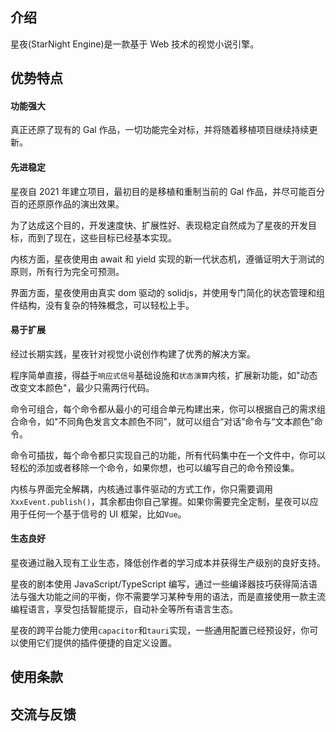 ## 介绍

星夜(StarNight Engine)是一款基于 Web 技术的视觉小说引擎。

## 优势特点

#### 功能强大

真正还原了现有的 Gal 作品，一切功能完全对标，并将随着移植项目继续持续更新。

#### 先进稳定

星夜自 2021 年建立项目，最初目的是移植和重制当前的 Gal 作品，并尽可能百分百的还原原作品的演出效果。

为了达成这个目的，开发速度快、扩展性好、表现稳定自然成为了星夜的开发目标，而到了现在，这些目标已经基本实现。

内核方面，星夜使用由 await 和 yield 实现的新一代状态机，遵循证明大于测试的原则，所有行为完全可预测。

界面方面，星夜使用由真实 dom 驱动的 solidjs，并使用专门简化的状态管理和组件结构，没有复杂的特殊概念，可以轻松上手。

#### 易于扩展

经过长期实践，星夜针对视觉小说创作构建了优秀的解决方案。

程序简单直接，得益于`响应式信号`基础设施和`状态演算`内核，扩展新功能，如"动态改变文本颜色"，最少只需两行代码。

命令可组合，每个命令都从最小的可组合单元构建出来，你可以根据自己的需求组合命令，如"不同角色发言文本颜色不同"，就可以组合“对话”命令与“文本颜色”命令。

命令可插拔，每个命令都只实现自己的功能，所有代码集中在一个文件中，你可以轻松的添加或者移除一个命令，如果你想，也可以编写自己的命令预设集。

内核与界面完全解耦，内核通过事件驱动的方式工作，你只需要调用`XxxEvent.publish()`，其余都由你自己掌握。如果你需要完全定制，星夜可以应用于任何一个基于信号的 UI 框架，比如`Vue`。

#### 生态良好

星夜通过融入现有工业生态，降低创作者的学习成本并获得生产级别的良好支持。

星夜的剧本使用 JavaScript/TypeScript 编写，通过一些编译器技巧获得简洁语法与强大功能之间的平衡，你不需要学习某种专用的语法，而是直接使用一款主流编程语言，享受包括智能提示，自动补全等所有语言生态。

星夜的跨平台能力使用`capacitor`和`tauri`实现，一些通用配置已经预设好，你可以使用它们提供的插件便捷的自定义设置。

## 使用条款

## 交流与反馈
